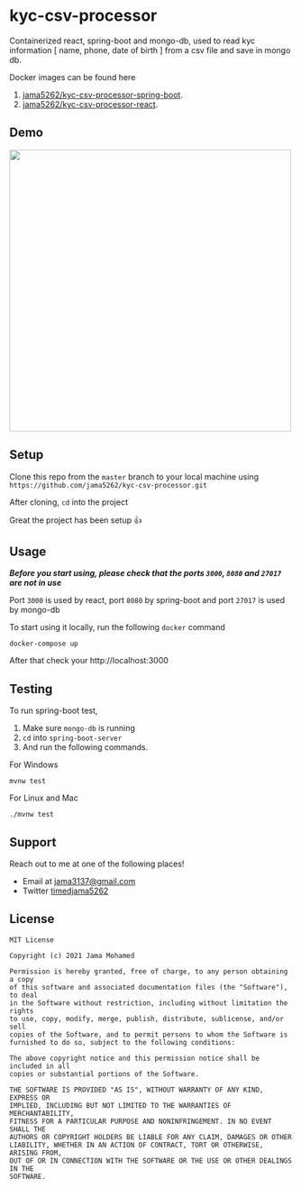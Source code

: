 # kyc-csv-processor

Containerized react, spring-boot and mongo-db, used to read kyc information [ name, phone, date of birth ] from a csv file and save in mongo db.

Docker images can be found here

1. [jama5262/kyc-csv-processor-spring-boot](https://hub.docker.com/repository/docker/jama5262/kyc-csv-processor-react).
2. [jama5262/kyc-csv-processor-react](https://hub.docker.com/repository/docker/jama5262/kyc-csv-processor-spring-boot).

## Demo

<img src="./art/image.gif" height="500px">

## Setup

Clone this repo from the `master` branch to your local machine using `https://github.com/jama5262/kyc-csv-processor.git`

After cloning, `cd` into the project

Great the project has been setup 👍

## Usage

_**Before you start using, please check that the ports `3000`, `8080` and `27017` are not in use**_

Port `3000` is used by react, port `8080` by spring-boot and port `27017` is used by mongo-db

To start using it locally, run the following `docker` command
```
docker-compose up
```

After that check your http://localhost:3000

## Testing

To run spring-boot test, 

1. Make sure `mongo-db` is running
2. `cd` into `spring-boot-server` 
3. And run the following commands.

For Windows
```
mvnw test
```

For Linux and Mac
```
./mvnw test
```

## Support

Reach out to me at one of the following places!

- Email at jama3137@gmail.com
- Twitter [timedjama5262](https://twitter.com/timedjama5262)

## License

```
MIT License

Copyright (c) 2021 Jama Mohamed

Permission is hereby granted, free of charge, to any person obtaining a copy
of this software and associated documentation files (the "Software"), to deal
in the Software without restriction, including without limitation the rights
to use, copy, modify, merge, publish, distribute, sublicense, and/or sell
copies of the Software, and to permit persons to whom the Software is
furnished to do so, subject to the following conditions:

The above copyright notice and this permission notice shall be included in all
copies or substantial portions of the Software.

THE SOFTWARE IS PROVIDED "AS IS", WITHOUT WARRANTY OF ANY KIND, EXPRESS OR
IMPLIED, INCLUDING BUT NOT LIMITED TO THE WARRANTIES OF MERCHANTABILITY,
FITNESS FOR A PARTICULAR PURPOSE AND NONINFRINGEMENT. IN NO EVENT SHALL THE
AUTHORS OR COPYRIGHT HOLDERS BE LIABLE FOR ANY CLAIM, DAMAGES OR OTHER
LIABILITY, WHETHER IN AN ACTION OF CONTRACT, TORT OR OTHERWISE, ARISING FROM,
OUT OF OR IN CONNECTION WITH THE SOFTWARE OR THE USE OR OTHER DEALINGS IN THE
SOFTWARE.
```
